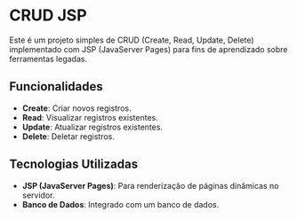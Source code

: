 # CRUD JSP

Este é um projeto simples de CRUD (Create, Read, Update, Delete) implementado com JSP (JavaServer Pages) para fins de aprendizado sobre ferramentas legadas.

## Funcionalidades

- **Create**: Criar novos registros.
- **Read**: Visualizar registros existentes.
- **Update**: Atualizar registros existentes.
- **Delete**: Deletar registros.

## Tecnologias Utilizadas

- **JSP (JavaServer Pages)**: Para renderização de páginas dinâmicas no servidor.
- **Banco de Dados**: Integrado com um banco de dados.
